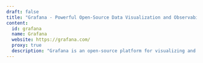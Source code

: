 ```yaml
---
draft: false
title: "Grafana - Powerful Open-Source Data Visualization and Observability Platform"
content:
  id: grafana
  name: Grafana
  website: https://grafana.com/
  proxy: true
  description: "Grafana is an open-source platform for visualizing and analyzing metrics, logs, and traces from various sources, including Prometheus, Loki, Elasticsearch, and more, enabling teams to collaborate and make data-driven decisions."
---
```

